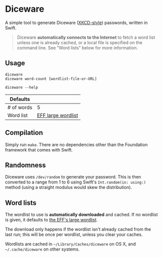# Diceware

A simple tool to generate Diceware ([XKCD-style][xkcd]) passwords, written in Swift.

> Diceware **automatically connects to the Internet** to fetch a word list unless one is already cached, or a local file is specified on the command line. See "Word lists" below for more information.

## Usage

```
diceware
diceware word-count [wordlist-file-or-URL]

diceware --help
```

| Defaults   |                                |
|------------|--------------------------------|
| # of words | 5                              |
| Word list  | [EFF large wordlist][wordlist] |

## Compilation

Simply run `make`. There are no dependencies other than the Foundation framework that comes with Swift.

## Randomness

Diceware uses `/dev/random` to generate your password. This is then converted to a range from 1 to 6 using Swift's `Int.random(in: using:)` method (using a straight modulus would skew the distribution).

## Word lists

The wordlist to use is **automatically downloaded** and cached. If no wordlist is given, it defaults to [the EFF's large wordlist][wordlist].

The download only happens if the wordlist isn't already cached from the last run; this will be once per wordlist, unless you clear your caches.

Wordlists are cached in `~/Library/Caches/diceware` on OS X, and `~/.cache/diceware` on other systems.

[wordlist]: https://www.eff.org/files/2016/07/18/eff_large_wordlist.txt
[xkcd]: https://xkcd.com/936/
